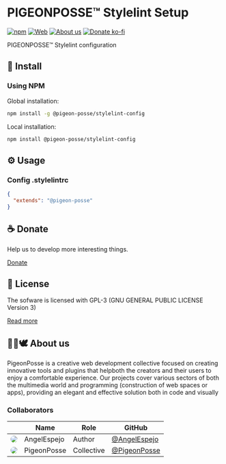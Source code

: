 <!--

██████╗ ██╗ ██████╗ ███████╗ ██████╗ ███╗   ██╗
██╔══██╗██║██╔════╝ ██╔════╝██╔═══██╗████╗  ██║
██████╔╝██║██║  ███╗█████╗  ██║   ██║██╔██╗ ██║
██╔═══╝ ██║██║   ██║██╔══╝  ██║   ██║██║╚██╗██║
██║     ██║╚██████╔╝███████╗╚██████╔╝██║ ╚████║
╚═╝     ╚═╝ ╚═════╝ ╚══════╝ ╚═════╝ ╚═╝  ╚═══╝
                                               
██████╗  ██████╗ ███████╗███████╗███████╗      
██╔══██╗██╔═══██╗██╔════╝██╔════╝██╔════╝      
██████╔╝██║   ██║███████╗███████╗█████╗        
██╔═══╝ ██║   ██║╚════██║╚════██║██╔══╝        
██║     ╚██████╔╝███████║███████║███████╗      
╚═╝      ╚═════╝ ╚══════╝╚══════╝╚══════╝      
                                               
███████╗████████╗██╗   ██╗██╗     ███████╗██╗     ██╗███╗   ██╗████████╗
██╔════╝╚══██╔══╝╚██╗ ██╔╝██║     ██╔════╝██║     ██║████╗  ██║╚══██╔══╝
███████╗   ██║    ╚████╔╝ ██║     █████╗  ██║     ██║██╔██╗ ██║   ██║   
╚════██║   ██║     ╚██╔╝  ██║     ██╔══╝  ██║     ██║██║╚██╗██║   ██║   
███████║   ██║      ██║   ███████╗███████╗███████╗██║██║ ╚████║   ██║   
╚══════╝   ╚═╝      ╚═╝   ╚══════╝╚══════╝╚══════╝╚═╝╚═╝  ╚═══╝   ╚═╝   
                                                                     

CREATED BY ANGELO
FOR PIGEONPOSSE.COM

-->
# PIGEONPOSSE™ Stylelint Setup

[![npm](https://img.shields.io/npm/v/@pigeon-posse/stylelint-config?color=a1b858&label=)](https://npmjs.com/package/@pigeon-posse/stylelint-config) [![Web](https://img.shields.io/badge/Web-grey)](https://pigeonposse.com/) [![About us](https://img.shields.io/badge/Abot--us-grey)](https://pigeonposse.com/?popup=about) [![Donate ko-fi](https://img.shields.io/badge/Donate-Ko--fi-pink)](https://pigeonposse.com/?popup=donate)

PIGEONPOSSE™ Stylelint configuration

## 🔑 Install

### Using NPM

Global installation:

```bash
npm install -g @pigeon-posse/stylelint-config
```

Local installation:

```bash
npm install @pigeon-posse/stylelint-config
```

## ⚙️ Usage

### Config .stylelintrc

```json
{
  "extends": "@pigeon-posse"
}
```

## ☕ Donate

Help us to develop more interesting things.

[Donate](https://pigeonposse.com/?popup=donate) 

## 📜 License

The sofware is licensed with GPL-3 (GNU GENERAL PUBLIC LICENSE Version 3)

[Read more](https://github.com/PigeonPosse/linter/LICENSE)

## 👨‍💻🕊️ About us

PigeonPosse is a creative web development collective focused on creating innovative tools and plugins that helpboth the creators and their users to enjoy a comfortable experience. Our projects cover various sectors of both the multimedia world and programming (construction of web spaces or apps), providing an elegant and effective solution both in code and visually

### Collaborators

|                                                                                    | Name        | Role         | GitHub                                         |
| ---------------------------------------------------------------------------------- | ----------- | ------------ | ---------------------------------------------- |
| <img src="https://github.com/AngelEspejo.png?size=72" style="border-radius:100%"/> | AngelEspejo | Author       | [@AngelEspejo](https://github.com/AngelEspejo) |
| <img src="https://github.com/PigeonPosse.png?size=72" style="border-radius:100%"/> | PigeonPosse | Collective	  | [@PigeonPosse](https://github.com/PigeonPosse) |
